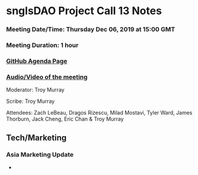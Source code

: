 # snglsDAO Project Call 13 Notes

### Meeting Date/Time: Thursday Dec 06, 2019 at 15:00 GMT
### Meeting Duration: 1 hour
### [GitHub Agenda Page](https://github.com/SingularDTV/snglsdao-pm/issues/14)
### [Audio/Video of the meeting](https://x.breaker.io/?type=series&id=a2f603dc22a1be4fa8d4ef9ce455360bf3ab8ce772526e35fef79175fa1dfadf&season=1ce1e2eede2395de6351df4d9e6db8069a198e127a178d3ea684e4eafc2f4a4c&episode=032866b87099c923dd27956c48842e31cc5c9158e30bc1f4a46a2b476db1197c)
Moderator: Troy Murray

Scribe: Troy Murray

Attendees: Zach LeBeau, Dragos Rizescu, Milad Mostavi, Tyler Ward, James Thorburn, Jack Cheng, Eric Chan & Troy Murray

## Tech/Marketing
### Asia Marketing Update
  - 
